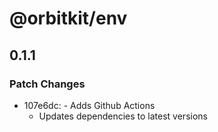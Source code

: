 # @orbitkit/env

## 0.1.1

### Patch Changes

- 107e6dc: - Adds Github Actions
  - Updates dependencies to latest versions
